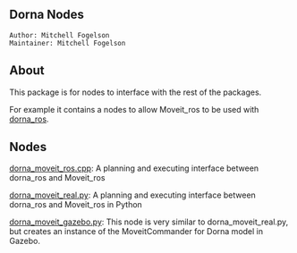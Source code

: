 ## Dorna Nodes
    Author: Mitchell Fogelson
    Maintainer: Mitchell Fogelson

## About
This package is for nodes to interface with the rest of the packages.  

For example it contains a nodes to allow Moveit_ros to be used with [dorna_ros](http://git.fut.rit/robotics/code/dorna_robot/dorna_ros).

## Nodes
[dorna_moveit_ros.cpp](http://git.fut.rit/robotics/code/dorna_robot/dorna_nodes/blob/master/src/dorna_moveit_ros.cpp): A planning and executing interface between dorna_ros and Moveit_ros

[dorna_moveit_real.py](http://git.fut.rit/robotics/code/dorna_robot/dorna_nodes/blob/master/src/dorna_moveit_real.cpp): A planning and executing interface between dorna_ros and Moveit_ros in Python
    
[dorna_moveit_gazebo.py](http://git.fut.rit/robotics/code/dorna_robot/dorna_nodes/blob/master/src/dorna_moveit_gazebo.cpp): This node is very similar to dorna_moveit_real.py, but creates an instance of the MoveitCommander for Dorna model in Gazebo.


        